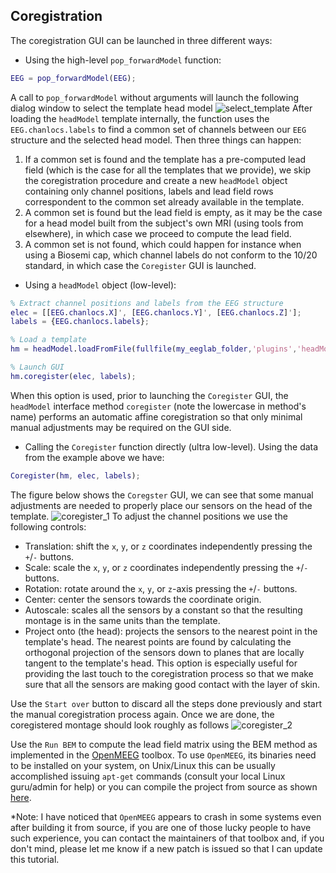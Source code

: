## Coregistration
The coregistration GUI can be launched in three different ways:

* Using the high-level `pop_forwardModel` function:
```matlab
EEG = pop_forwardModel(EEG);
```
A call to `pop_forwardModel` without arguments will launch the following dialog window to select the template head model
![select_template](https://github.com/aojeda/headModel/blob/master/doc/assets/select_template.png)
After loading the `headModel` template internally, the function uses the `EEG.chanlocs.labels` to find a common set of channels between our `EEG` structure and the selected head model. Then three things can happen:
1. If a common set is found and the template has a pre-computed lead field (which is the case for all the templates that we provide), we skip the coregistration procedure and create a new `headModel` object containing only channel positions, labels and lead field rows correspondent to the common set already available in the template.
2. A common set is found but the lead field is empty, as it may be the case for a head model built from the subject's own MRI (using tools from elsewhere), in which case we proceed to compute the lead field.
3. A common set is not found, which could happen for instance when using a Biosemi cap, which channel labels do not conform to the 10/20 standard, in which case the `Coregister` GUI is launched.

* Using a `headModel` object (low-level):
```MATLAB
% Extract channel positions and labels from the EEG structure
elec = [[EEG.chanlocs.X]', [EEG.chanlocs.Y]', [EEG.chanlocs.Z]'];
labels = {EEG.chanlocs.labels};

% Load a template
hm = headModel.loadFromFile(fullfile(my_eeglab_folder,'plugins','headModel','resources','head_modelColin27_5003_Standard-10-5-Cap339.mat'));

% Launch GUI
hm.coregister(elec, labels);
```
When this option is used, prior to launching the `Coregister` GUI, the `headModel` interface method `coregister` (note the lowercase in method's name) performs an automatic affine coregistration so that only minimal manual adjustments may  be required on the GUI side.

* Calling the `Coregister` function directly (ultra low-level). Using the data from the example above we have:
```matlab
Coregister(hm, elec, labels);
```

The figure below shows the `Coregster` GUI, we can see that some manual adjustments are needed to properly place our sensors on the head of the template.
![coregister_1](https://github.com/aojeda/headModel/blob/master/doc/assets/coregister_1.png)
To adjust the channel positions we use the following controls:

* Translation: shift the `x`, `y`, or `z` coordinates independently pressing the `+`/`-` buttons.
* Scale: scale the `x`, `y`, or `z` coordinates independently pressing the `+`/`-` buttons.
* Rotation: rotate around the `x`, `y`, or `z`-axis pressing the `+`/`-` buttons.
* Center: center the sensors towards the coordinate origin.
* Autoscale: scales all the sensors by a constant so that the resulting montage is in the same units than the template.
* Project onto (the head): projects the sensors to the nearest point in the template's head. The nearest points are found by calculating the orthogonal projection of the sensors down to planes that are locally tangent to the template's head. This option is especially useful for providing the last touch to the coregistration process so that we make sure that all the sensors are making good contact with the layer of skin.

Use the `Start over` button to discard all the steps done previously and start the manual coregistration process again. Once we are done, the coregistered montage should look roughly as follows
![coregister_2](https://github.com/aojeda/headModel/blob/master/doc/assets/coregister_2.png)

Use the `Run BEM` to compute the lead field matrix using the BEM method as implemented in the [OpenMEEG](https://openmeeg.github.io/) toolbox. To use `OpenMEEG`, its binaries need to be installed on your system, on Unix/Linux this can be usually accomplished issuing `apt-get` commands (consult your local Linux guru/admin for help) or you can compile the project from source as shown [here](https://github.com/openmeeg/openmeeg/). 

*Note: I have noticed that `OpenMEEG` appears to crash in some systems even after building it from source, if you are one of those lucky people to have such experience, you can contact the maintainers of that toolbox and, if you don't mind, please let me know if a new  patch is issued so that I can update this tutorial. 

